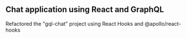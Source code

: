 ## Chat application using React and GraphQL

Refactored the "gql-chat" project using React Hooks and @apollo/react-hooks
